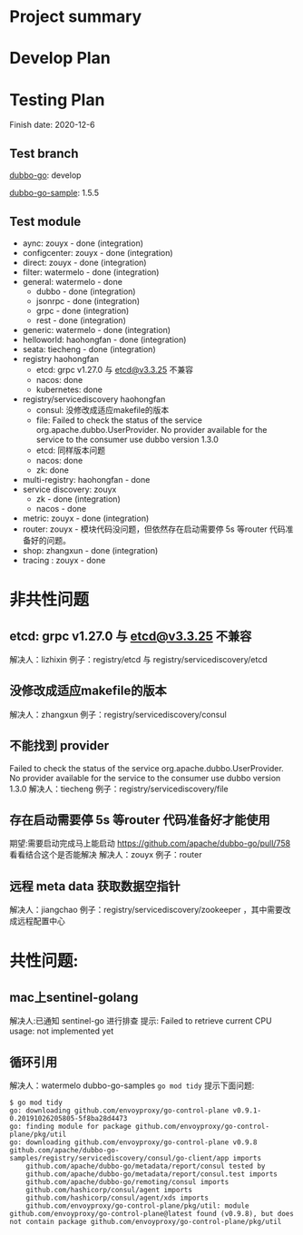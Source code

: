 # Project summary

# Develop Plan


# Testing Plan

Finish date: 2020-12-6

## Test branch

[dubbo-go](https://github.com/apache/dubbo-go/): develop

[dubbo-go-sample](https://github.com/apache/dubbo-go-samples/): 1.5.5

## Test module

* aync: zouyx - done (integration)
* configcenter: zouyx - done (integration)
* direct: zouyx - done (integration)
* filter: watermelo - done (integration)
* general: watermelo - done
    * dubbo - done (integration)
    * jsonrpc - done (integration)
    * grpc - done (integration)
    * rest - done (integration)
* generic: watermelo - done (integration)
* helloworld: haohongfan - done (integration)
* seata: tiecheng - done (integration)
* registry haohongfan
	* etcd: grpc v1.27.0 与 etcd@v3.3.25 不兼容
	* nacos: done
	* kubernetes: done
* registry/servicediscovery haohongfan
	* consul: 没修改成适应makefile的版本
	* file:  Failed to check the status of the service org.apache.dubbo.UserProvider. No provider available for the service to the consumer use dubbo version 1.3.0
	* etcd: 同样版本问题
	* nacos: done
	* zk: done
* multi-registry: haohongfan - done
* service discovery: zouyx
    * zk - done (integration)
    * nacos - done
* metric: zouyx - done (integration)
* router: zouyx - 模块代码没问题，但依然存在启动需要停 5s 等router 代码准备好的问题。
* shop: zhangxun - done (integration)
* tracing : zouyx - done

# 非共性问题
## etcd: grpc v1.27.0 与 etcd@v3.3.25 不兼容
解决人：lizhixin
例子：registry/etcd 与 registry/servicediscovery/etcd

## 没修改成适应makefile的版本
解决人：zhangxun
例子：registry/servicediscovery/consul

## 不能找到 provider
Failed to check the status of the service org.apache.dubbo.UserProvider. No provider available for the service to the consumer use dubbo version 1.3.0 
解决人：tiecheng
例子：registry/servicediscovery/file

## 存在启动需要停 5s 等router 代码准备好才能使用
期望:需要启动完成马上能启动
https://github.com/apache/dubbo-go/pull/758
看看结合这个是否能解决
解决人：zouyx
例子：router

## 远程 meta data 获取数据空指针
解决人：jiangchao
例子：registry/servicediscovery/zookeeper ，其中需要改成远程配置中心

# 共性问题: 
## mac上sentinel-golang
解决人:已通知 sentinel-go 进行排查
提示: Failed to retrieve current CPU usage: not implemented yet

## 循环引用
解决人：watermelo
dubbo-go-samples `go mod tidy` 提示下面问题:

```
$ go mod tidy
go: downloading github.com/envoyproxy/go-control-plane v0.9.1-0.20191026205805-5f8ba28d4473
go: finding module for package github.com/envoyproxy/go-control-plane/pkg/util
go: downloading github.com/envoyproxy/go-control-plane v0.9.8
github.com/apache/dubbo-go-samples/registry/servicediscovery/consul/go-client/app imports
	github.com/apache/dubbo-go/metadata/report/consul tested by
	github.com/apache/dubbo-go/metadata/report/consul.test imports
	github.com/apache/dubbo-go/remoting/consul imports
	github.com/hashicorp/consul/agent imports
	github.com/hashicorp/consul/agent/xds imports
	github.com/envoyproxy/go-control-plane/pkg/util: module github.com/envoyproxy/go-control-plane@latest found (v0.9.8), but does not contain package github.com/envoyproxy/go-control-plane/pkg/util
```
